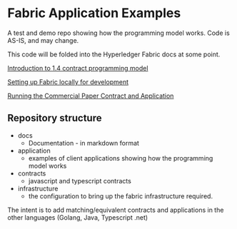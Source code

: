 # Fabric Application Examples	

A test and demo repo showing how the programming model works. Code is AS-IS, and may change.

This code will be folded into the Hyperledger Fabric docs at some point.

[Introduction to 1.4 contract programming model](./docs/Into-to-1.4-contract-programming.md)

[Setting up Fabric locally for development](./docs/setting-up-a-local-dev-fabric-infrastructure.md)

[Running the Commercial Paper Contract and Application](./docs/Running-Commercial-Paper-Contract.md)

## Repository structure

- docs
  - Documentation - in markdown format
- application
  - examples of client applications showing how the programming model works
- contracts
  - javascript and typescript contracts
- infrastructure
  - the configuration to bring up the fabric infrastructure required.

The intent is to add matching/equivalent contracts and applications in the other languages (Golang, Java, Typescript .net)
